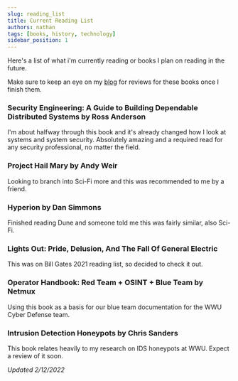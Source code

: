 ```yaml
---
slug: reading_list
title: Current Reading List
authors: nathan
tags: [books, history, technology]
sidebar_position: 1
---
```


Here's a list of what i'm currently reading or books I plan on reading in the future.

Make sure to keep an eye on my [blog](/blog) for reviews for these books once I finish them.

<!--truncate-->

### Security Engineering: A Guide to Building Dependable Distributed Systems by Ross Anderson
I'm about halfway through this book and it's already changed how I look at systems and system security. Absolutely amazing and a required read for any security professional, no matter the field.

### Project Hail Mary by Andy Weir
Looking to branch into Sci-Fi more and this was recommended to me by a friend.

### Hyperion by Dan Simmons
Finished reading Dune and someone told me this was fairly similar, also Sci-Fi.

### Lights Out: Pride, Delusion, And The Fall Of General Electric
This was on Bill Gates 2021 reading list, so decided to check it out.

### Operator Handbook: Red Team + OSINT + Blue Team by Netmux
Using this book as a basis for our blue team documentation for the WWU Cyber Defense team.

### Intrusion Detection Honeypots by Chris Sanders
This book relates heavily to my research on IDS honeypots at WWU. Expect a review of it soon.

*Updated 2/12/2022*